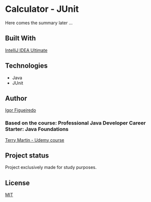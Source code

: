 # Calculator - JUnit    

Here comes the summary later ... 
 
## Built With
[IntelliJ IDEA Ultimate](https://www.jetbrains.com/idea/)

## Technologies
- Java
- JUnit

## Author
[Igor Figueiredo](https://gitlab.com/Igor-GF)

### Based on the course: Professional Java Developer Career Starter: Java Foundations
[Terry Martin - Udemy course](https://www.udemy.com/course/neutrino-java-foundations/)

## Project status
Project exclusively made for study purposes.

## License
[MIT](https://choosealicense.com/licenses/mit/)
